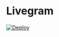 # Livegram

[![Deploy](https://www.herokucdn.com/deploy/button.svg)](https://heroku.com/deploy?template=https://github.com/primexrick/Livegram)
